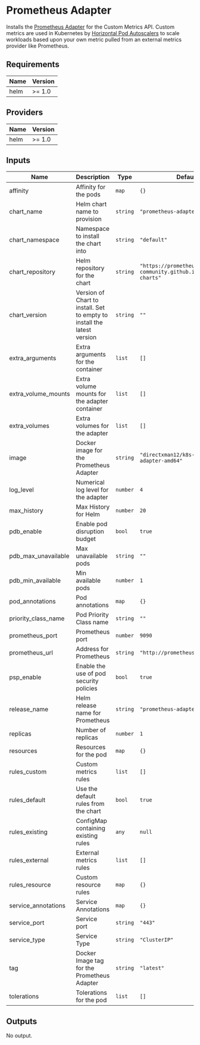 # Prometheus Adapter

Installs the [Prometheus Adapter](https://github.com/DirectXMan12/k8s-prometheus-adapter)
for the Custom Metrics API. Custom metrics are used in Kubernetes by
[Horizontal Pod Autoscalers](https://kubernetes.io/docs/tasks/run-application/horizontal-pod-autoscale/)
to scale workloads based upon your own metric pulled from an external metrics provider like
Prometheus.

## Requirements

| Name | Version |
|------|---------|
| helm | >= 1.0 |

## Providers

| Name | Version |
|------|---------|
| helm | >= 1.0 |

## Inputs

| Name | Description | Type | Default | Required |
|------|-------------|------|---------|:--------:|
| affinity | Affinity for the pods | `map` | `{}` | no |
| chart\_name | Helm chart name to provision | `string` | `"prometheus-adapter"` | no |
| chart\_namespace | Namespace to install the chart into | `string` | `"default"` | no |
| chart\_repository | Helm repository for the chart | `string` | `"https://prometheus-community.github.io/helm-charts"` | no |
| chart\_version | Version of Chart to install. Set to empty to install the latest version | `string` | `""` | no |
| extra\_arguments | Extra arguments for the container | `list` | `[]` | no |
| extra\_volume\_mounts | Extra volume mounts for the adapter container | `list` | `[]` | no |
| extra\_volumes | Extra volumes for the adapter | `list` | `[]` | no |
| image | Docker image for the Prometheus Adapter | `string` | `"directxman12/k8s-prometheus-adapter-amd64"` | no |
| log\_level | Numerical log level for the adapter | `number` | `4` | no |
| max\_history | Max History for Helm | `number` | `20` | no |
| pdb\_enable | Enable pod disruption budget | `bool` | `true` | no |
| pdb\_max\_unavailable | Max unavailable pods | `string` | `""` | no |
| pdb\_min\_available | Min available pods | `number` | `1` | no |
| pod\_annotations | Pod annotations | `map` | `{}` | no |
| priority\_class\_name | Pod Priority Class name | `string` | `""` | no |
| prometheus\_port | Prometheus port | `number` | `9090` | no |
| prometheus\_url | Address for Prometheus | `string` | `"http://prometheus.default.svc"` | no |
| psp\_enable | Enable the use of pod security policies | `bool` | `true` | no |
| release\_name | Helm release name for Prometheus | `string` | `"prometheus-adapter"` | no |
| replicas | Number of replicas | `number` | `1` | no |
| resources | Resources for the pod | `map` | `{}` | no |
| rules\_custom | Custom metrics rules | `list` | `[]` | no |
| rules\_default | Use the default rules from the chart | `bool` | `true` | no |
| rules\_existing | ConfigMap containing existing rules | `any` | `null` | no |
| rules\_external | External metrics rules | `list` | `[]` | no |
| rules\_resource | Custom resource rules | `map` | `{}` | no |
| service\_annotations | Service Annotations | `map` | `{}` | no |
| service\_port | Service port | `string` | `"443"` | no |
| service\_type | Service Type | `string` | `"ClusterIP"` | no |
| tag | Docker Image tag for the Prometheus Adapter | `string` | `"latest"` | no |
| tolerations | Tolerations for the pod | `list` | `[]` | no |

## Outputs

No output.
